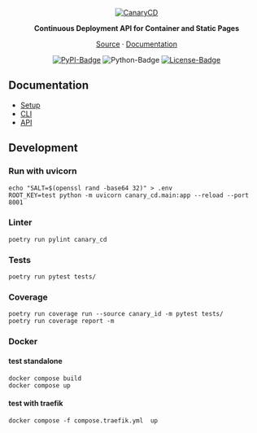<div align="center">

[![CanaryCD](https://docs.rehborn.dev/assets/canary-cd.png)](http://docs.rehborn.dev)

**Continuous Deployment API for Container and Static Pages**

[Source](https://github.com/rehborn/canary-cd) &middot; [Documentation](http://docs.rehborn.dev) 

[![PyPI-Badge]](https://pypi.org/project/canary-cd/)
![Python-Badge]
[![License-Badge]](https://github.com/rehborn/canary-cd/blob/main/LICENSE)

[PyPI-Badge]:
https://img.shields.io/pypi/v/canary-cd?style=flat-square&color=306998&label=PyPI&labelColor=FFD43B
[Python-Badge]:
https://img.shields.io/pypi/pyversions/canary-cd?style=flat-square&color=306998&label=Python
[License-Badge]:
https://img.shields.io/github/license/rehborn/canary-cd?style=flat-square&label=License
</div>

## Documentation
- [Setup](http://docs.rehborn.dev/setup/)
- [CLI](http://docs.rehborn.dev/cli/)
- [API](http://docs.rehborn.dev/api/) 

## Development

### Run with uvicorn
```shell
echo "SALT=$(openssl rand -base64 32)" > .env
ROOT_KEY=test python -m uvicorn canary_cd.main:app --reload --port 8001 
```

### Linter
```shell
poetry run pylint canary_cd
```

### Tests
```shell
poetry run pytest tests/
```

### Coverage
```shell
poetry run coverage run --source canary_id -m pytest tests/ 
poetry run coverage report -m
```

### Docker

#### test standalone
```shell
docker compose build
docker compose up
```

#### test with traefik
```shell
docker compose -f compose.traefik.yml  up
```